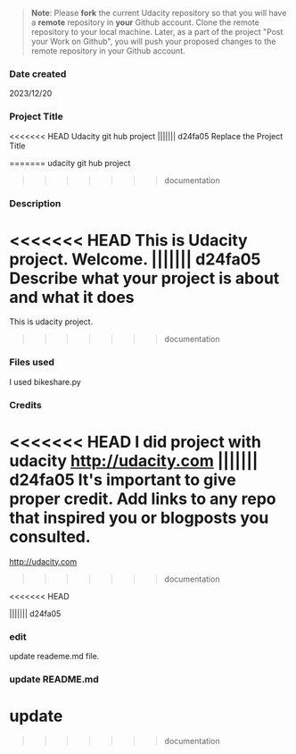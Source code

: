 >**Note**: Please **fork** the current Udacity repository so that you will have a **remote** repository in **your** Github account. Clone the remote repository to your local machine. Later, as a part of the project "Post your Work on Github", you will push your proposed changes to the remote repository in your Github account.

### Date created
2023/12/20

### Project Title
<<<<<<< HEAD
Udacity git hub project
||||||| d24fa05
Replace the Project Title

=======
udacity git hub project

>>>>>>> documentation
### Description
<<<<<<< HEAD
This is Udacity project. Welcome.
||||||| d24fa05
Describe what your project is about and what it does
=======
This is udacity project.
>>>>>>> documentation

### Files used
I used bikeshare.py

### Credits
<<<<<<< HEAD
I did project with udacity
http://udacity.com
||||||| d24fa05
It's important to give proper credit. Add links to any repo that inspired you or blogposts you consulted.
=======
http://udacity.com
>>>>>>> documentation

<<<<<<< HEAD

||||||| d24fa05
### edit
update reademe.md file.

### update README.md
update
=======
>>>>>>> documentation
